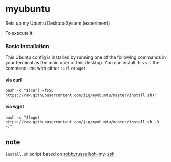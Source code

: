 # myubuntu

Sets up my Ubuntu Desktop System (experiment)

To execute it:

### Basic Installation

This Ubuntu config is installed by running one of the following commands in your terminal as the main user of this desktop. 
You can install this via the command-line with either `curl` or `wget`. 

#### via curl

```shell
bash -c "$(curl -fsSL https://raw.githubusercontent.com/jig/myubuntu/master/install.sh)"
```

#### via wget

```shell
bash -c "$(wget https://raw.githubusercontent.com/jig/myubuntu/master/install.sh -O -)"
```

## note

`install.sh` script based on [robbyrussell/oh-my-zsh](https://github.com/robbyrussell/oh-my-zsh)